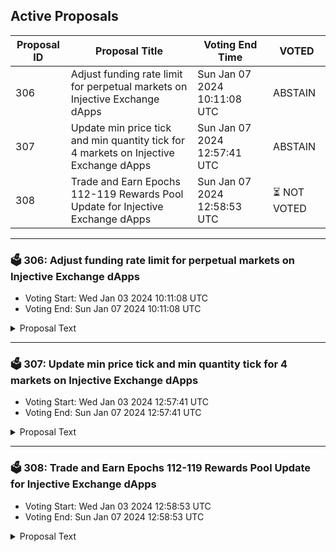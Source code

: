 ## Active Proposals

| Proposal ID | Proposal Title | Voting End Time | VOTED |
|-------------|----------------|-----------------|-------|
| 306 | Adjust funding rate limit for perpetual markets on Injective Exchange dApps | Sun Jan 07 2024 10:11:08 UTC | ABSTAIN |
| 307 | Update min price tick and min quantity tick for 4 markets on Injective Exchange dApps | Sun Jan 07 2024 12:57:41 UTC | ABSTAIN |
| 308 | Trade and Earn Epochs 112-119 Rewards Pool Update for Injective Exchange dApps  | Sun Jan 07 2024 12:58:53 UTC | ⏳ NOT VOTED |

---

### 🗳 306: Adjust funding rate limit for perpetual markets on Injective Exchange dApps
- Voting Start: Wed Jan 03 2024 10:11:08 UTC
- Voting End: Sun Jan 07 2024 10:11:08 UTC

<details>
<summary>Proposal Text</summary>
 
This proposal pertains to products on Injective exchange dApps.

Specifically, this proposal seeks to update the hourly funding rate limit from 0.00625% to 0.0625%.

A low funding rate was introduced in proposal 126 for a better traders experience. Since the following markets’ liquidity have significantly improved since then, this proposal, if passed, updates the funding rate to a higher level. The perpetual markets to be updated are: BTC/USDT PERP, ETH/USDT PERP, INJ/USDT PERP, ATOM/USDT PERP, BNB/USDT PERP and SOL/USDT PERP.

- By voting YES on this proposal, you agree to increase the funding rate limit for six perpetual markets.

- By voting NO on the proposal, you do not support increasing the funding rate limit for six perpetual markets.

- By voting NO WITH VETO, you find this proposal to be (1) spam, i.e., irrelevant to the Injective ecosystem, (2) disproportionately infringes on minority interests, or (3) violates or encourages violation of the rules of engagement as currently set out by Injective governance. If the number of ‘NoWithVeto’ votes is greater than a third of total votes, the proposal is rejected and the 500 INJ deposit is burned.

- By voting ABSTAIN, you wish to contribute to quorum while formally declining to vote either for or against the proposal.

Disclaimer: I am a member of the Injective Labs team.
</details>

---

### 🗳 307: Update min price tick and min quantity tick for 4 markets on Injective Exchange dApps
- Voting Start: Wed Jan 03 2024 12:57:41 UTC
- Voting End: Sun Jan 07 2024 12:57:41 UTC

<details>
<summary>Proposal Text</summary>
 
This proposal pertains to products on Injective exchange dApps.

Specifically, in order to provide a better trading experience for markets with low prices, this proposal seeks to update the minimum price tick and minimum quantity tick for the following markets: 

- GINGER/INJ: min price tick from 0.000001 to 0.00000001 and min quantity tick from 10 to 1000

- KIRA/INJ: min price tick from 0.000001 to 0.00000001 and min quantity tick from 10 to 1000

- KATANA/INJ: min price tick from 0.000001 to 0.00000001 and min quantity tick from 10 to 1000

- ZIG/INJ: min price tick from 0.001 to 0.000001 and min quantity tick from 0.000001 to 10

- By voting YES on this proposal, you agree to update the min price tick and min quantity tick for these markets.

- By voting NO on the proposal, you do not support updating the min price tick and min quantity tick for these markets.

- By voting NO WITH VETO, you find this proposal to be (1) spam, i.e., irrelevant to the Injective ecosystem, (2) disproportionately infringes on minority interests, or (3) violates or encourages violation of the rules of engagement as currently set out by Injective governance. If the number of ‘NoWithVeto’ votes is greater than a third of total votes, the proposal is rejected and the 500 INJ deposit is burned.

- By voting ABSTAIN, you wish to contribute to quorum while formally declining to vote either for or against the proposal.

Disclaimer: I am a member of the Injective Labs team.
</details>

---

### 🗳 308: Trade and Earn Epochs 112-119 Rewards Pool Update for Injective Exchange dApps 
- Voting Start: Wed Jan 03 2024 12:58:53 UTC
- Voting End: Sun Jan 07 2024 12:58:53 UTC

<details>
<summary>Proposal Text</summary>
 
This proposal defines the rewards allocation of Trade & Earn from epoch 112 to epoch 119, which ends on 06 Mar 2024 09:00 (UTC). The Trade & Earn rewards program was approved by the Injective community to help support the trading volume of Injective and the growth of the exchange dApps built on Injective.

This proposal, if approved, will extend Trade & Earn rewards for another 8 weeks after the conclusion of epoch 111. The proposal may be voted on at https://hub.injective.network/governance/ once submitted. The following is the breakdown of the rewards:

- Epoch 112 - 966 INJ

- Epoch 113 - 959 INJ

- Epoch 114 - 953 INJ

- Epoch 115 - 947 INJ

- Epoch 116 - 940 INJ

- Epoch 117 - 934 INJ

- Epoch 118 - 927 INJ

- Epoch 119 - 921 INJ

By voting YES on this proposal, you agree to spending 7,547 INJ from the community pool to promote trading activity on Injective.

By voting NO on the proposal, you do not support spending 7,547 INJ from the community pool to promote trading activity on Injective.

By voting NO WITH VETO, you find this proposal to (1) spam, i.e., irrelevant to the Injective ecosystem, (2) disproportionately infringes on minority interests, or (3) violates or encourages violation of the rules of engagement as currently set out by Injective governance. If the number of ‘NoWithVeto’ votes is greater than a third of total votes, the proposal is rejected and the 500 INJ deposit is burned.

By voting ABSTAIN, you wish to contribute to quorum but formally decline to vote either for or against the proposal.

Disclaimer: I am a member of the Injective Labs team.
</details>
